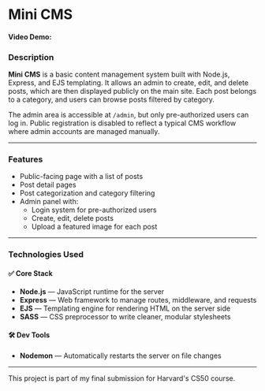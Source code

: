 # Mini CMS

#### Video Demo: <URL HERE>

### Description

**Mini CMS** is a basic content management system built with Node.js, Express, and EJS templating. It allows an admin to create, edit, and delete posts, which are then displayed publicly on the main site. Each post belongs to a category, and users can browse posts filtered by category.

The admin area is accessible at `/admin`, but only pre-authorized users can log in. Public registration is disabled to reflect a typical CMS workflow where admin accounts are managed manually.

---

### Features

- Public-facing page with a list of posts
- Post detail pages
- Post categorization and category filtering
- Admin panel with:
  - Login system for pre-authorized users
  - Create, edit, delete posts
  - Upload a featured image for each post

---

### Technologies Used

#### ✅ Core Stack

- **Node.js** — JavaScript runtime for the server
- **Express** — Web framework to manage routes, middleware, and requests
- **EJS** — Templating engine for rendering HTML on the server side
- **SASS** — CSS preprocessor to write cleaner, modular stylesheets

#### 🛠 Dev Tools

- **Nodemon** — Automatically restarts the server on file changes

---

This project is part of my final submission for Harvard's CS50 course.
